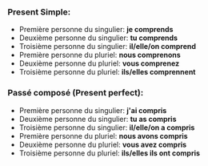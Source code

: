 ### Present Simple:
- Première personne du singulier: **je comprends**
- Deuxième personne du singulier: **tu comprends**
- Troisième personne du singulier: **il/elle/on comprend**
- Première personne du pluriel: **nous comprenons**
- Deuxième personne du pluriel: **vous comprenez**
- Troisième personne du pluriel: **ils/elles comprennent**

### Passé composé (Present perfect):
- Première personne du singulier: **j'ai compris**
- Deuxième personne du singulier: **tu as compris**
- Troisième personne du singulier: **il/elle/on a compris**
- Première personne du pluriel: **nous avons compris**
- Deuxième personne du pluriel: **vous avez compris**
- Troisième personne du pluriel: **ils/elles ils ont compris**
